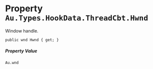 # Property `Au.Types.HookData.ThreadCbt.Hwnd`

Window handle.

```
public wnd Hwnd { get; }
```

##### Property Value

`Au.wnd`